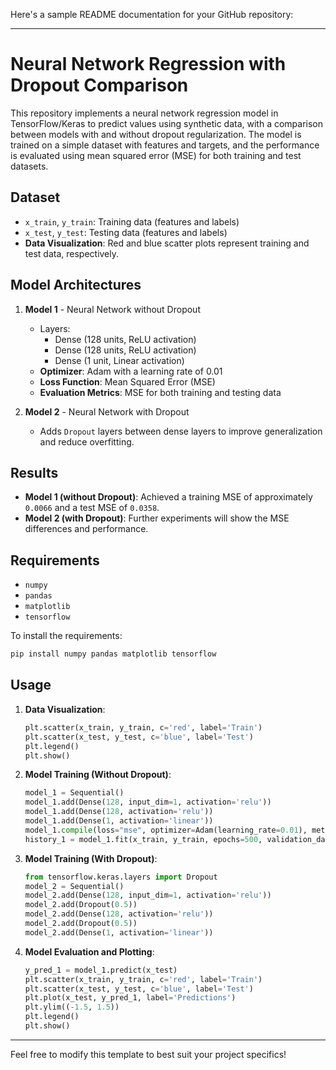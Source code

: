 Here's a sample README documentation for your GitHub repository:

---

# Neural Network Regression with Dropout Comparison

This repository implements a neural network regression model in TensorFlow/Keras to predict values using synthetic data, with a comparison between models with and without dropout regularization. The model is trained on a simple dataset with features and targets, and the performance is evaluated using mean squared error (MSE) for both training and test datasets.

## Dataset
- `x_train`, `y_train`: Training data (features and labels)
- `x_test`, `y_test`: Testing data (features and labels)
- **Data Visualization**: Red and blue scatter plots represent training and test data, respectively.

## Model Architectures
1. **Model 1** - Neural Network without Dropout
   - Layers:
     - Dense (128 units, ReLU activation)
     - Dense (128 units, ReLU activation)
     - Dense (1 unit, Linear activation)
   - **Optimizer**: Adam with a learning rate of 0.01
   - **Loss Function**: Mean Squared Error (MSE)
   - **Evaluation Metrics**: MSE for both training and testing data

2. **Model 2** - Neural Network with Dropout
   - Adds `Dropout` layers between dense layers to improve generalization and reduce overfitting.

## Results
- **Model 1 (without Dropout)**: Achieved a training MSE of approximately `0.0066` and a test MSE of `0.0358`.
- **Model 2 (with Dropout)**: Further experiments will show the MSE differences and performance.

## Requirements
- `numpy`
- `pandas`
- `matplotlib`
- `tensorflow`

To install the requirements:
```bash
pip install numpy pandas matplotlib tensorflow
```

## Usage

1. **Data Visualization**:
   ```python
   plt.scatter(x_train, y_train, c='red', label='Train')
   plt.scatter(x_test, y_test, c='blue', label='Test')
   plt.legend()
   plt.show()
   ```

2. **Model Training (Without Dropout)**:
   ```python
   model_1 = Sequential()
   model_1.add(Dense(128, input_dim=1, activation='relu'))
   model_1.add(Dense(128, activation='relu'))
   model_1.add(Dense(1, activation='linear'))
   model_1.compile(loss="mse", optimizer=Adam(learning_rate=0.01), metrics=['mse'])
   history_1 = model_1.fit(x_train, y_train, epochs=500, validation_data=(x_test, y_test), verbose=False)
   ```

3. **Model Training (With Dropout)**:
   ```python
   from tensorflow.keras.layers import Dropout
   model_2 = Sequential()
   model_2.add(Dense(128, input_dim=1, activation='relu'))
   model_2.add(Dropout(0.5))
   model_2.add(Dense(128, activation='relu'))
   model_2.add(Dropout(0.5))
   model_2.add(Dense(1, activation='linear'))
   ```

4. **Model Evaluation and Plotting**:
   ```python
   y_pred_1 = model_1.predict(x_test)
   plt.scatter(x_train, y_train, c='red', label='Train')
   plt.scatter(x_test, y_test, c='blue', label='Test')
   plt.plot(x_test, y_pred_1, label='Predictions')
   plt.ylim((-1.5, 1.5))
   plt.legend()
   plt.show()
   ```


---

Feel free to modify this template to best suit your project specifics!
